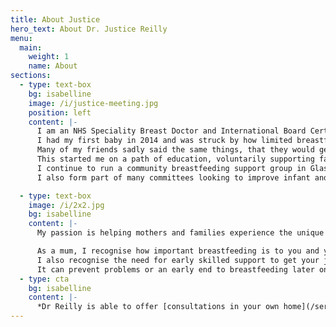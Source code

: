 ```yaml
---
title: About Justice
hero_text: About Dr. Justice Reilly
menu:
  main:
    weight: 1
    name: About
sections:
  - type: text-box
    bg: isabelline
    image: /i/justice-meeting.jpg
    position: left
    content: |-
      I am an NHS Speciality Breast Doctor and International Board Certified Lactation Consultant (IBCLC).
      I had my first baby in 2014 and was struck by how limited breastfeeding knowledge and support was.
      Many of my friends sadly said the same things, that they would get inconsistent and sometimes wrong advice making those early weeks harder than they needed to be.
      This started me on a path of education, voluntarily supporting families as a breastfeeding counsellor and later as a private lactation consultant, alongside my NHS practice.
      I continue to run a community breastfeeding support group in Glasgow, and offer voluntary support.
      I also form part of many committees looking to improve infant and maternal health outcomes.

  - type: text-box
    image: /i/2x2.jpg
    bg: isabelline
    content: |-
      My passion is helping mothers and families experience the unique connection and health outcomes that come with breastfeeding.

      As a mum, I recognise how important breastfeeding is to you and your baby.
      I also recognise the need for early skilled support to get your journey off to a good start.
      It can prevent problems or an early end to breastfeeding later on.
  - type: cta
    bg: isabelline
    content: |-
      *Dr Reilly is able to offer [consultations in your own home](/services#home-visit) within a 30 minute drive of Glasgow G43, or [remotely](/services#online-consultation).*
---
```


